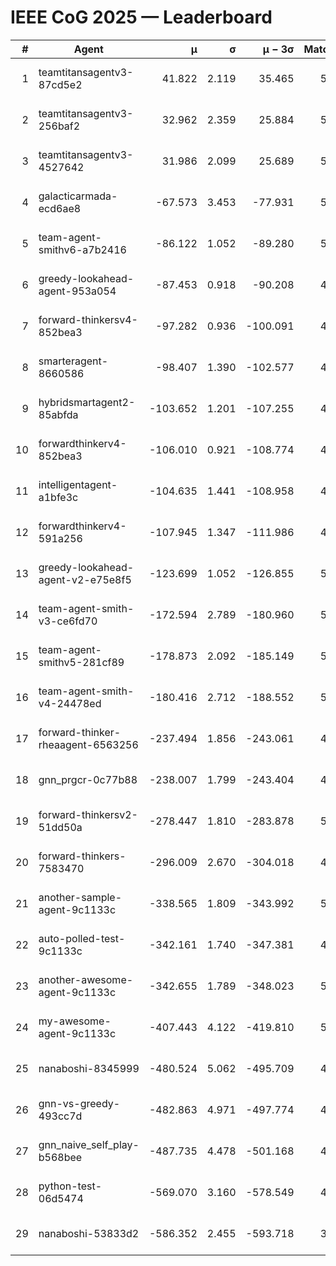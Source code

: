 # IEEE CoG 2025 — Leaderboard

| # | Agent | μ | σ | μ − 3σ | Matches | Updated |
|---:|---|---:|---:|---:|---:|---|
| 1 | teamtitansagentv3-87cd5e2 | 41.822 | 2.119 | 35.465 | 5292 | 2025-08-19 04:03 |
| 2 | teamtitansagentv3-256baf2 | 32.962 | 2.359 | 25.884 | 5432 | 2025-08-19 04:03 |
| 3 | teamtitansagentv3-4527642 | 31.986 | 2.099 | 25.689 | 5200 | 2025-08-19 04:03 |
| 4 | galacticarmada-ecd6ae8 | -67.573 | 3.453 | -77.931 | 5100 | 2025-08-19 04:03 |
| 5 | team-agent-smithv6-a7b2416 | -86.122 | 1.052 | -89.280 | 5260 | 2025-08-19 04:03 |
| 6 | greedy-lookahead-agent-953a054 | -87.453 | 0.918 | -90.208 | 4888 | 2025-08-19 04:03 |
| 7 | forward-thinkersv4-852bea3 | -97.282 | 0.936 | -100.091 | 4370 | 2025-08-19 04:03 |
| 8 | smarteragent-8660586 | -98.407 | 1.390 | -102.577 | 4418 | 2025-08-19 04:03 |
| 9 | hybridsmartagent2-85abfda | -103.652 | 1.201 | -107.255 | 4990 | 2025-08-19 04:03 |
| 10 | forwardthinkerv4-852bea3 | -106.010 | 0.921 | -108.774 | 4169 | 2025-08-19 04:03 |
| 11 | intelligentagent-a1bfe3c | -104.635 | 1.441 | -108.958 | 4146 | 2025-08-19 04:03 |
| 12 | forwardthinkerv4-591a256 | -107.945 | 1.347 | -111.986 | 4613 | 2025-08-19 04:03 |
| 13 | greedy-lookahead-agent-v2-e75e8f5 | -123.699 | 1.052 | -126.855 | 5188 | 2025-08-19 04:03 |
| 14 | team-agent-smith-v3-ce6fd70 | -172.594 | 2.789 | -180.960 | 5706 | 2025-08-19 04:03 |
| 15 | team-agent-smithv5-281cf89 | -178.873 | 2.092 | -185.149 | 5200 | 2025-08-19 04:03 |
| 16 | team-agent-smith-v4-24478ed | -180.416 | 2.712 | -188.552 | 5446 | 2025-08-19 04:03 |
| 17 | forward-thinker-rheaagent-6563256 | -237.494 | 1.856 | -243.061 | 4726 | 2025-08-19 04:03 |
| 18 | gnn_prgcr-0c77b88 | -238.007 | 1.799 | -243.404 | 4930 | 2025-08-19 04:03 |
| 19 | forward-thinkersv2-51dd50a | -278.447 | 1.810 | -283.878 | 5266 | 2025-08-19 04:03 |
| 20 | forward-thinkers-7583470 | -296.009 | 2.670 | -304.018 | 4680 | 2025-08-19 04:03 |
| 21 | another-sample-agent-9c1133c | -338.565 | 1.809 | -343.992 | 5200 | 2025-08-19 04:03 |
| 22 | auto-polled-test-9c1133c | -342.161 | 1.740 | -347.381 | 4760 | 2025-08-19 04:03 |
| 23 | another-awesome-agent-9c1133c | -342.655 | 1.789 | -348.023 | 5620 | 2025-08-19 04:03 |
| 24 | my-awesome-agent-9c1133c | -407.443 | 4.122 | -419.810 | 5480 | 2025-08-19 04:03 |
| 25 | nanaboshi-8345999 | -480.524 | 5.062 | -495.709 | 4340 | 2025-08-19 04:03 |
| 26 | gnn-vs-greedy-493cc7d | -482.863 | 4.971 | -497.774 | 4260 | 2025-08-19 04:03 |
| 27 | gnn_naive_self_play-b568bee | -487.735 | 4.478 | -501.168 | 4340 | 2025-08-19 04:03 |
| 28 | python-test-06d5474 | -569.070 | 3.160 | -578.549 | 4300 | 2025-08-19 04:03 |
| 29 | nanaboshi-53833d2 | -586.352 | 2.455 | -593.718 | 3910 | 2025-08-19 04:03 |
